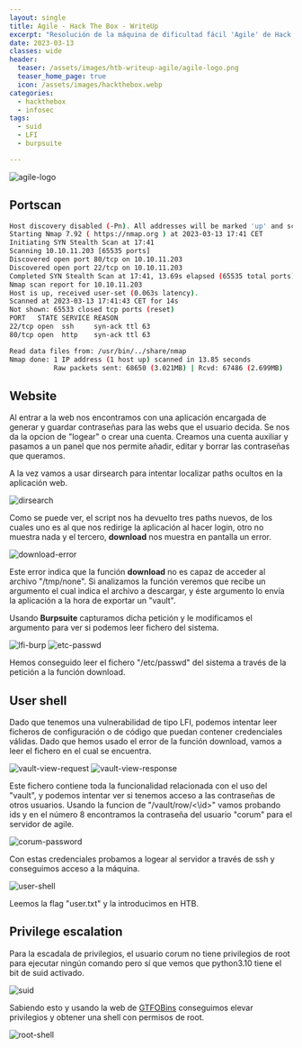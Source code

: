 ```yaml
---
layout: single
title: Agile - Hack The Box - WriteUp
excerpt: "Resolución de la máquina de dificultad fácil 'Agile' de Hack the Box"
date: 2023-03-13
classes: wide
header:
  teaser: /assets/images/htb-writeup-agile/agile-logo.png
  teaser_home_page: true
  icon: /assets/images/hackthebox.webp
categories:
  - hackthebox
  - infosec
tags:  
  - suid
  - LFI
  - burpsuite

---
```


![agile-logo](/assets/images/htb-writeup-agile/agile-logo.png)

## Portscan

```bash
Host discovery disabled (-Pn). All addresses will be marked 'up' and scan times may be slower.
Starting Nmap 7.92 ( https://nmap.org ) at 2023-03-13 17:41 CET
Initiating SYN Stealth Scan at 17:41
Scanning 10.10.11.203 [65535 ports]
Discovered open port 80/tcp on 10.10.11.203
Discovered open port 22/tcp on 10.10.11.203
Completed SYN Stealth Scan at 17:41, 13.69s elapsed (65535 total ports)
Nmap scan report for 10.10.11.203
Host is up, received user-set (0.063s latency).
Scanned at 2023-03-13 17:41:43 CET for 14s
Not shown: 65533 closed tcp ports (reset)
PORT   STATE SERVICE REASON
22/tcp open  ssh     syn-ack ttl 63
80/tcp open  http    syn-ack ttl 63

Read data files from: /usr/bin/../share/nmap
Nmap done: 1 IP address (1 host up) scanned in 13.85 seconds
           Raw packets sent: 68650 (3.021MB) | Rcvd: 67486 (2.699MB)
```

## Website

Al entrar a la web nos encontramos con una aplicación encargada de generar y guardar contraseñas para las webs que el usuario decida. Se nos da la opcion de "logear" o crear una cuenta. Creamos una cuenta auxiliar y pasamos a un panel que nos permite añadir, editar y borrar las contraseñas que queramos.

A la vez vamos a usar dirsearch para intentar localizar paths ocultos en la aplicación web.

![dirsearch](/assets/images/htb-writeup-agile/dirsearch.png)

Como se puede ver, el script nos ha devuelto tres paths nuevos, de los cuales uno es al que nos redirige la aplicación al hacer login, otro no muestra nada y el tercero, **download** nos muestra en pantalla un error.

![download-error](/assets/images/htb-writeup-agile/download-error.png)

Este error indica que la función **download** no es capaz de acceder al archivo "/tmp/none". Si analizamos la función veremos que recibe un argumento el cual indica el archivo a descargar, y éste argumento lo envía la aplicación a la hora de exportar un "vault".

Usando **Burpsuite** capturamos dicha petición y le modificamos el argumento para ver si podemos leer fichero del sistema.

![lfi-burp](/assets/images/htb-writeup-agile/lfi-burp.png)
![etc-passwd](/assets/images/htb-writeup-agile/etc-passwd.png)

Hemos conseguido leer el fichero "/etc/passwd" del sistema a través de la petición a la función download.

## User shell

Dado que tenemos una vulnerabilidad de tipo LFI, podemos intentar leer ficheros de configuración o de código que puedan contener credenciales válidas. Dado que hemos usado el error de la función download, vamos a leer el fichero en el cual se encuentra.

![vault-view-request](/assets/images/htb-writeup-agile/vault-view-request.png)
![vault-view-response](/assets/images/htb-writeup-agile/vault-view-response.png)

Este fichero contiene toda la funcionalidad relacionada con el uso del "vault", y podemos intentar ver si tenemos acceso a las contraseñas de otros usuarios. Usando la funcion de "/vault/row/<\id>" vamos probando ids y en el número 8 encontramos la contraseña del usuario "corum" para el servidor de agile.

![corum-password](/assets/images/htb-writeup-agile/corum-password.png)

Con estas credenciales probamos a logear al servidor a través de ssh y conseguimos acceso a la máquina.

![user-shell](/assets/images/htb-writeup-agile/user-shell.png)

Leemos la flag "user.txt" y la introducimos en HTB.

## Privilege escalation

Para la escadala de privilegios, el usuario corum no tiene privilegios de root para ejecutar ningún comando pero sí que vemos que python3.10 tiene el bit de suid activado.

![suid](/assets/images/htb-writeup-agile/suid.png)

Sabiendo esto y usando la web de [GTFOBins](https://gtfobins.github.io/gtfobins/python/#suid) conseguimos elevar privilegios y obtener una shell con permisos de root.

![root-shell](/assets/images/htb-writeup-agile/root-shell.png)